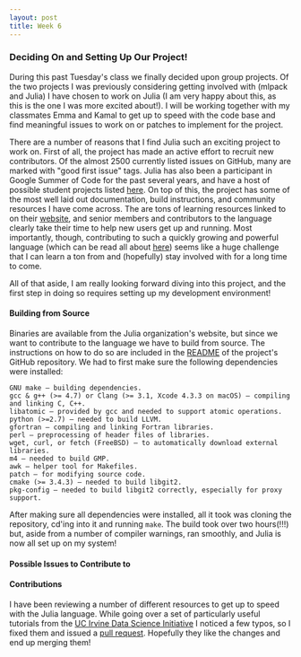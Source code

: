 ```yaml
---
layout: post
title: Week 6
---
```

### Deciding On and Setting Up Our Project!

During this past Tuesday's class we finally decided upon group projects. Of the two projects I was previously considering getting involved with (mlpack and Julia) I have chosen to work on Julia (I am very happy about this, as this is the one I was more excited about!). I will be working together with my classmates Emma and Kamal to get up to speed with the code base and find meaningful issues to work on or patches to implement for the project.

There are a number of reasons that I find Julia such an exciting project to work on. First of all, the project has made an active effort to recruit new contributors. Of the almost 2500 currently listed issues on GitHub, many are marked with "good first issue" tags. Julia has also been a participant in Google Summer of Code for the past several years, and have a host of possible student projects listed [here](https://julialang.org/soc/ideas-page). On top of this, the project has some of the most well laid out documentation, build instructions, and community resources I have come across. The are tons of learning resources linked to on their [website](https://julialang.org/learning/), and senior members and contributors to the language clearly take their time to help new users get up and running. Most importantly, though, contributing to such a quickly growing and powerful language (which can be read all about [here](http://ucidatascienceinitiative.github.io/IntroToJulia/Html/WhyJulia)) seems like a huge challenge that I can learn a ton from and (hopefully) stay involved with for a long time to come.

All of that aside, I am really looking forward diving into this project, and the first step in doing so requires setting up my development environment!

#### Building from Source

Binaries are available from the Julia organization's website, but since we want to contribute to the language we have to build from source. The instructions on how to do so are included in the [README](https://github.com/JuliaLang/julia) of the project's GitHub repository. We had to first make sure the following dependencies were installed:
```
GNU make — building dependencies.
gcc & g++ (>= 4.7) or Clang (>= 3.1, Xcode 4.3.3 on macOS) — compiling and linking C, C++.
libatomic — provided by gcc and needed to support atomic operations.
python (>=2.7) — needed to build LLVM.
gfortran — compiling and linking Fortran libraries.
perl — preprocessing of header files of libraries.
wget, curl, or fetch (FreeBSD) — to automatically download external libraries.
m4 — needed to build GMP.
awk — helper tool for Makefiles.
patch — for modifying source code.
cmake (>= 3.4.3) — needed to build libgit2.
pkg-config — needed to build libgit2 correctly, especially for proxy support.
```
After making sure all dependencies were installed, all it took was cloning the repository, cd'ing into it and running `make`. The build took over two hours(!!!) but, aside from a number of compiler warnings, ran smoothly, and Julia is now all set up on my system!

#### Possible Issues to Contribute to



#### Contributions

I have been reviewing a number of different resources to get up to speed with the Julia language. While going over a set of particularly useful tutorials from the [UC Irvine Data Science Initiative](https://github.com/UCIDataScienceInitiative/IntroToJulia) I noticed a few typos, so I fixed them and issued a [pull request](https://github.com/UCIDataScienceInitiative/IntroToJulia/pull/47). Hopefully they like the changes and end up merging them!
